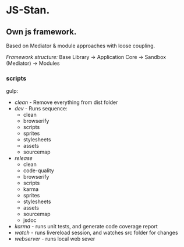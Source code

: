 # JS-Stan.

## Own js framework.
Based on Mediator & module approaches with loose coupling.

*Framework structure:*
Base Library -> Application Core -> Sandbox (Mediator) -> Modules

### scripts
gulp:
 - *clean* - Remove everything from dist folder
 - *dev* - Runs sequence:
    - clean
    - browserify
    - scripts
    - sprites
    - stylesheets
    - assets
    - sourcemap
 - *release*
    - clean
    - code-quality
    - browserify
    - scripts
    - karma
    - sprites
    - stylesheets
    - assets
    - sourcemap
    - jsdoc
 - *karma* - runs unit tests, and generate code coverage report
 - *watch* - runs livereload session, and watches src folder for changes
 - *webserver* - runs local web sever